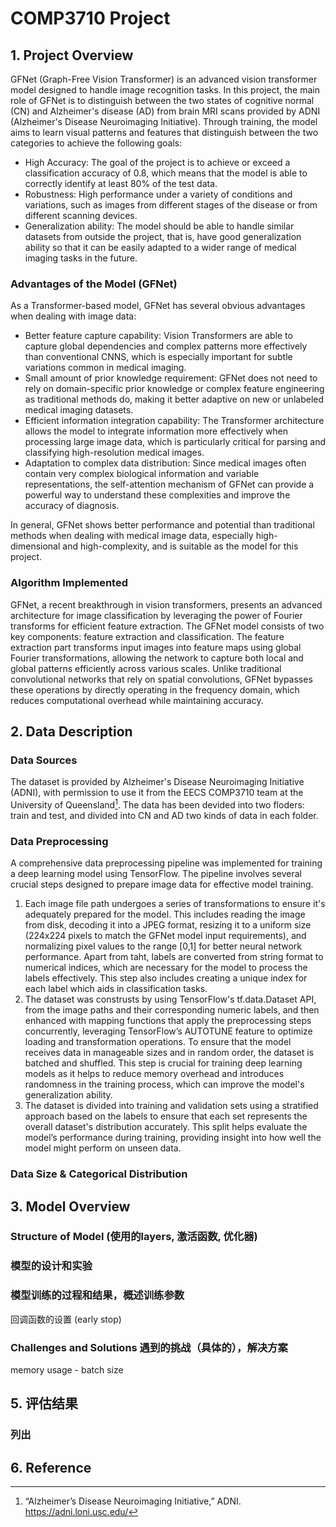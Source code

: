 # COMP3710 Project

## 1. Project Overview

GFNet (Graph-Free Vision Transformer) is an advanced vision transformer model designed to handle image recognition tasks. In this project, the main role of GFNet is to distinguish between the two states of cognitive normal (CN) and Alzheimer's disease (AD) from brain MRI scans provided by ADNI (Alzheimer's Disease Neuroimaging Initiative). Through training, the model aims to learn visual patterns and features that distinguish between the two categories to achieve the following goals:

- High Accuracy: The goal of the project is to achieve or exceed a classification accuracy of 0.8, which means that the model is able to correctly identify at least 80% of the test data.
- Robustness: High performance under a variety of conditions and variations, such as images from different stages of the disease or from different scanning devices.
- Generalization ability: The model should be able to handle similar datasets from outside the project, that is, have good generalization ability so that it can be easily adapted to a wider range of medical imaging tasks in the future.

### Advantages of the Model (GFNet)

As a Transformer-based model, GFNet has several obvious advantages when dealing with image data:

- Better feature capture capability: Vision Transformers are able to capture global dependencies and complex patterns more effectively than conventional CNNS, which is especially important for subtle variations common in medical imaging.
- Small amount of prior knowledge requirement: GFNet does not need to rely on domain-specific prior knowledge or complex feature engineering as traditional methods do, making it better adaptive on new or unlabeled medical imaging datasets.
- Efficient information integration capability: The Transformer architecture allows the model to integrate information more effectively when processing large image data, which is particularly critical for parsing and classifying high-resolution medical images.
- Adaptation to complex data distribution: Since medical images often contain very complex biological information and variable representations, the self-attention mechanism of GFNet can provide a powerful way to understand these complexities and improve the accuracy of diagnosis.

In general, GFNet shows better performance and potential than traditional methods when dealing with medical image data, especially high-dimensional and high-complexity, and is suitable as the model for this project.

### Algorithm Implemented

GFNet, a recent breakthrough in vision transformers, presents an advanced architecture for image classification by leveraging the power of Fourier transforms for efficient feature extraction. The GFNet model consists of two key components: feature extraction and classification. The feature extraction part transforms input images into feature maps using global Fourier transformations, allowing the network to capture both local and global patterns efficiently across various scales. Unlike traditional convolutional networks that rely on spatial convolutions, GFNet bypasses these operations by directly operating in the frequency domain, which reduces computational overhead while maintaining accuracy.

## 2. Data Description

### Data Sources

The dataset is provided by Alzheimer's Disease Neuroimaging Initiative (ADNI), with permission to use it from the EECS COMP3710 team at the University of Queensland[^1]. The data has been devided into two floders: train and test, and divided into CN and AD two kinds of data in each folder.

### Data Preprocessing

A comprehensive data preprocessing pipeline was implemented for training a deep learning model using TensorFlow. The pipeline involves several crucial steps designed to prepare image data for effective model training.

1. Each image file path undergoes a series of transformations to ensure it's adequately prepared for the model. This includes reading the image from disk, decoding it into a JPEG format, resizing it to a uniform size (224x224 pixels to match the GFNet model input requirements), and normalizing pixel values to the range [0,1] for better neural network performance. Apart from taht, labels are converted from string format to numerical indices, which are necessary for the model to process the labels effectively. This step also includes creating a unique index for each label which aids in classification tasks.
2. The dataset was construsts by using TensorFlow's tf.data.Dataset API, from the image paths and their corresponding numeric labels, and then enhanced with mapping functions that apply the preprocessing steps concurrently, leveraging TensorFlow’s AUTOTUNE feature to optimize loading and transformation operations. To ensure that the model receives data in manageable sizes and in random order, the dataset is batched and shuffled. This step is crucial for training deep learning models as it helps to reduce memory overhead and introduces randomness in the training process, which can improve the model's generalization ability.
3. The dataset is divided into training and validation sets using a stratified approach based on the labels to ensure that each set represents the overall dataset's distribution accurately. This split helps evaluate the model’s performance during training, providing insight into how well the model might perform on unseen data.

### Data Size & Categorical Distribution

## 3. Model Overview

### Structure of Model (使用的layers, 激活函数, 优化器)

### 模型的设计和实验

### 模型训练的过程和结果，概述训练参数

回调函数的设置 (early stop)

### Challenges and Solutions 遇到的挑战（具体的），解决方案

memory usage - batch size

## 5. 评估结果

### 列出

## 6. Reference

[^1]: “Alzheimer’s Disease Neuroimaging Initiative,” ADNI. <https://adni.loni.usc.edu/>

